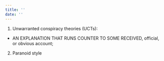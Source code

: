 ```yaml
---
title: ''
date: ''
---
```


1. Unwarranted conspiracy theories (UCTs):

- AN EXPLANATION THAT RUNS COUNTER TO SOME RECEIVED, official, or obvious account;

2. Paranoid style


